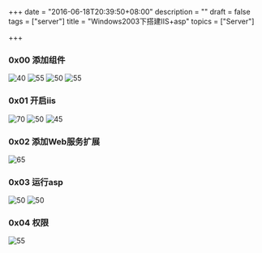 +++
date = "2016-06-18T20:39:50+08:00"
description = ""
draft = false
tags = ["server"]
title = "Windows2003下搭建IIS+asp"
topics = ["Server"]

+++

### 0x00 添加组件
![40](/img/post/add_component1.png)
![55](/img/post/add_component2.png)
![50](/img/post/add_component3.png)
![55](/img/post/add_component4.png)

### 0x01 开启iis
![70](/img/post/start_iis1.png)
![50](/img/post/start_iis2.png)
![45](/img/post/visit_iis_index.png)

### 0x02 添加Web服务扩展
![65](/img/post/add_ext.png)

### 0x03 运行asp
![50](/img/post/add_iis_asp.png)
![50](/img/post/visit_iis_asp.png)

### 0x04 权限
![55](/img/post/iis_perm.png)